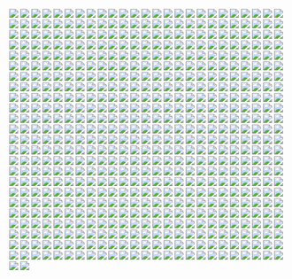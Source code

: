 
![](https://icanig.org/pro-study-packs/projects/CSM/CSM_Page_001.jpg)
![](https://icanig.org/pro-study-packs/projects/CSM/CSM_Page_002.jpg)
![](https://icanig.org/pro-study-packs/projects/CSM/CSM_Page_003.jpg)
![](https://icanig.org/pro-study-packs/projects/CSM/CSM_Page_004.jpg)
![](https://icanig.org/pro-study-packs/projects/CSM/CSM_Page_005.jpg)
![](https://icanig.org/pro-study-packs/projects/CSM/CSM_Page_006.jpg)
![](https://icanig.org/pro-study-packs/projects/CSM/CSM_Page_007.jpg)
![](https://icanig.org/pro-study-packs/projects/CSM/CSM_Page_008.jpg)
![](https://icanig.org/pro-study-packs/projects/CSM/CSM_Page_009.jpg)
![](https://icanig.org/pro-study-packs/projects/CSM/CSM_Page_010.jpg)
![](https://icanig.org/pro-study-packs/projects/CSM/CSM_Page_011.jpg)
![](https://icanig.org/pro-study-packs/projects/CSM/CSM_Page_012.jpg)
![](https://icanig.org/pro-study-packs/projects/CSM/CSM_Page_013.jpg)
![](https://icanig.org/pro-study-packs/projects/CSM/CSM_Page_014.jpg)
![](https://icanig.org/pro-study-packs/projects/CSM/CSM_Page_015.jpg)
![](https://icanig.org/pro-study-packs/projects/CSM/CSM_Page_016.jpg)
![](https://icanig.org/pro-study-packs/projects/CSM/CSM_Page_017.jpg)
![](https://icanig.org/pro-study-packs/projects/CSM/CSM_Page_018.jpg)
![](https://icanig.org/pro-study-packs/projects/CSM/CSM_Page_019.jpg)
![](https://icanig.org/pro-study-packs/projects/CSM/CSM_Page_020.jpg)
![](https://icanig.org/pro-study-packs/projects/CSM/CSM_Page_021.jpg)
![](https://icanig.org/pro-study-packs/projects/CSM/CSM_Page_022.jpg)
![](https://icanig.org/pro-study-packs/projects/CSM/CSM_Page_023.jpg)
![](https://icanig.org/pro-study-packs/projects/CSM/CSM_Page_024.jpg)
![](https://icanig.org/pro-study-packs/projects/CSM/CSM_Page_025.jpg)
![](https://icanig.org/pro-study-packs/projects/CSM/CSM_Page_026.jpg)
![](https://icanig.org/pro-study-packs/projects/CSM/CSM_Page_027.jpg)
![](https://icanig.org/pro-study-packs/projects/CSM/CSM_Page_028.jpg)
![](https://icanig.org/pro-study-packs/projects/CSM/CSM_Page_029.jpg)
![](https://icanig.org/pro-study-packs/projects/CSM/CSM_Page_030.jpg)
![](https://icanig.org/pro-study-packs/projects/CSM/CSM_Page_031.jpg)
![](https://icanig.org/pro-study-packs/projects/CSM/CSM_Page_032.jpg)
![](https://icanig.org/pro-study-packs/projects/CSM/CSM_Page_033.jpg)
![](https://icanig.org/pro-study-packs/projects/CSM/CSM_Page_034.jpg)
![](https://icanig.org/pro-study-packs/projects/CSM/CSM_Page_035.jpg)
![](https://icanig.org/pro-study-packs/projects/CSM/CSM_Page_036.jpg)
![](https://icanig.org/pro-study-packs/projects/CSM/CSM_Page_037.jpg)
![](https://icanig.org/pro-study-packs/projects/CSM/CSM_Page_038.jpg)
![](https://icanig.org/pro-study-packs/projects/CSM/CSM_Page_039.jpg)
![](https://icanig.org/pro-study-packs/projects/CSM/CSM_Page_040.jpg)
![](https://icanig.org/pro-study-packs/projects/CSM/CSM_Page_041.jpg)
![](https://icanig.org/pro-study-packs/projects/CSM/CSM_Page_042.jpg)
![](https://icanig.org/pro-study-packs/projects/CSM/CSM_Page_043.jpg)
![](https://icanig.org/pro-study-packs/projects/CSM/CSM_Page_044.jpg)
![](https://icanig.org/pro-study-packs/projects/CSM/CSM_Page_045.jpg)
![](https://icanig.org/pro-study-packs/projects/CSM/CSM_Page_046.jpg)
![](https://icanig.org/pro-study-packs/projects/CSM/CSM_Page_047.jpg)
![](https://icanig.org/pro-study-packs/projects/CSM/CSM_Page_048.jpg)
![](https://icanig.org/pro-study-packs/projects/CSM/CSM_Page_049.jpg)
![](https://icanig.org/pro-study-packs/projects/CSM/CSM_Page_050.jpg)
![](https://icanig.org/pro-study-packs/projects/CSM/CSM_Page_051.jpg)
![](https://icanig.org/pro-study-packs/projects/CSM/CSM_Page_052.jpg)
![](https://icanig.org/pro-study-packs/projects/CSM/CSM_Page_053.jpg)
![](https://icanig.org/pro-study-packs/projects/CSM/CSM_Page_054.jpg)
![](https://icanig.org/pro-study-packs/projects/CSM/CSM_Page_055.jpg)
![](https://icanig.org/pro-study-packs/projects/CSM/CSM_Page_056.jpg)
![](https://icanig.org/pro-study-packs/projects/CSM/CSM_Page_057.jpg)
![](https://icanig.org/pro-study-packs/projects/CSM/CSM_Page_058.jpg)
![](https://icanig.org/pro-study-packs/projects/CSM/CSM_Page_059.jpg)
![](https://icanig.org/pro-study-packs/projects/CSM/CSM_Page_060.jpg)
![](https://icanig.org/pro-study-packs/projects/CSM/CSM_Page_061.jpg)
![](https://icanig.org/pro-study-packs/projects/CSM/CSM_Page_062.jpg)
![](https://icanig.org/pro-study-packs/projects/CSM/CSM_Page_063.jpg)
![](https://icanig.org/pro-study-packs/projects/CSM/CSM_Page_064.jpg)
![](https://icanig.org/pro-study-packs/projects/CSM/CSM_Page_065.jpg)
![](https://icanig.org/pro-study-packs/projects/CSM/CSM_Page_066.jpg)
![](https://icanig.org/pro-study-packs/projects/CSM/CSM_Page_067.jpg)
![](https://icanig.org/pro-study-packs/projects/CSM/CSM_Page_068.jpg)
![](https://icanig.org/pro-study-packs/projects/CSM/CSM_Page_069.jpg)
![](https://icanig.org/pro-study-packs/projects/CSM/CSM_Page_070.jpg)
![](https://icanig.org/pro-study-packs/projects/CSM/CSM_Page_071.jpg)
![](https://icanig.org/pro-study-packs/projects/CSM/CSM_Page_072.jpg)
![](https://icanig.org/pro-study-packs/projects/CSM/CSM_Page_073.jpg)
![](https://icanig.org/pro-study-packs/projects/CSM/CSM_Page_074.jpg)
![](https://icanig.org/pro-study-packs/projects/CSM/CSM_Page_075.jpg)
![](https://icanig.org/pro-study-packs/projects/CSM/CSM_Page_076.jpg)
![](https://icanig.org/pro-study-packs/projects/CSM/CSM_Page_077.jpg)
![](https://icanig.org/pro-study-packs/projects/CSM/CSM_Page_078.jpg)
![](https://icanig.org/pro-study-packs/projects/CSM/CSM_Page_079.jpg)
![](https://icanig.org/pro-study-packs/projects/CSM/CSM_Page_080.jpg)
![](https://icanig.org/pro-study-packs/projects/CSM/CSM_Page_081.jpg)
![](https://icanig.org/pro-study-packs/projects/CSM/CSM_Page_082.jpg)
![](https://icanig.org/pro-study-packs/projects/CSM/CSM_Page_083.jpg)
![](https://icanig.org/pro-study-packs/projects/CSM/CSM_Page_084.jpg)
![](https://icanig.org/pro-study-packs/projects/CSM/CSM_Page_085.jpg)
![](https://icanig.org/pro-study-packs/projects/CSM/CSM_Page_086.jpg)
![](https://icanig.org/pro-study-packs/projects/CSM/CSM_Page_087.jpg)
![](https://icanig.org/pro-study-packs/projects/CSM/CSM_Page_088.jpg)
![](https://icanig.org/pro-study-packs/projects/CSM/CSM_Page_089.jpg)
![](https://icanig.org/pro-study-packs/projects/CSM/CSM_Page_090.jpg)
![](https://icanig.org/pro-study-packs/projects/CSM/CSM_Page_091.jpg)
![](https://icanig.org/pro-study-packs/projects/CSM/CSM_Page_092.jpg)
![](https://icanig.org/pro-study-packs/projects/CSM/CSM_Page_093.jpg)
![](https://icanig.org/pro-study-packs/projects/CSM/CSM_Page_094.jpg)
![](https://icanig.org/pro-study-packs/projects/CSM/CSM_Page_095.jpg)
![](https://icanig.org/pro-study-packs/projects/CSM/CSM_Page_096.jpg)
![](https://icanig.org/pro-study-packs/projects/CSM/CSM_Page_097.jpg)
![](https://icanig.org/pro-study-packs/projects/CSM/CSM_Page_098.jpg)
![](https://icanig.org/pro-study-packs/projects/CSM/CSM_Page_099.jpg)
![](https://icanig.org/pro-study-packs/projects/CSM/CSM_Page_100.jpg)
![](https://icanig.org/pro-study-packs/projects/CSM/CSM_Page_101.jpg)
![](https://icanig.org/pro-study-packs/projects/CSM/CSM_Page_102.jpg)
![](https://icanig.org/pro-study-packs/projects/CSM/CSM_Page_103.jpg)
![](https://icanig.org/pro-study-packs/projects/CSM/CSM_Page_104.jpg)
![](https://icanig.org/pro-study-packs/projects/CSM/CSM_Page_105.jpg)
![](https://icanig.org/pro-study-packs/projects/CSM/CSM_Page_106.jpg)
![](https://icanig.org/pro-study-packs/projects/CSM/CSM_Page_107.jpg)
![](https://icanig.org/pro-study-packs/projects/CSM/CSM_Page_108.jpg)
![](https://icanig.org/pro-study-packs/projects/CSM/CSM_Page_109.jpg)
![](https://icanig.org/pro-study-packs/projects/CSM/CSM_Page_110.jpg)
![](https://icanig.org/pro-study-packs/projects/CSM/CSM_Page_111.jpg)
![](https://icanig.org/pro-study-packs/projects/CSM/CSM_Page_112.jpg)
![](https://icanig.org/pro-study-packs/projects/CSM/CSM_Page_113.jpg)
![](https://icanig.org/pro-study-packs/projects/CSM/CSM_Page_114.jpg)
![](https://icanig.org/pro-study-packs/projects/CSM/CSM_Page_115.jpg)
![](https://icanig.org/pro-study-packs/projects/CSM/CSM_Page_116.jpg)
![](https://icanig.org/pro-study-packs/projects/CSM/CSM_Page_117.jpg)
![](https://icanig.org/pro-study-packs/projects/CSM/CSM_Page_118.jpg)
![](https://icanig.org/pro-study-packs/projects/CSM/CSM_Page_119.jpg)
![](https://icanig.org/pro-study-packs/projects/CSM/CSM_Page_120.jpg)
![](https://icanig.org/pro-study-packs/projects/CSM/CSM_Page_121.jpg)
![](https://icanig.org/pro-study-packs/projects/CSM/CSM_Page_122.jpg)
![](https://icanig.org/pro-study-packs/projects/CSM/CSM_Page_123.jpg)
![](https://icanig.org/pro-study-packs/projects/CSM/CSM_Page_124.jpg)
![](https://icanig.org/pro-study-packs/projects/CSM/CSM_Page_125.jpg)
![](https://icanig.org/pro-study-packs/projects/CSM/CSM_Page_126.jpg)
![](https://icanig.org/pro-study-packs/projects/CSM/CSM_Page_127.jpg)
![](https://icanig.org/pro-study-packs/projects/CSM/CSM_Page_128.jpg)
![](https://icanig.org/pro-study-packs/projects/CSM/CSM_Page_129.jpg)
![](https://icanig.org/pro-study-packs/projects/CSM/CSM_Page_130.jpg)
![](https://icanig.org/pro-study-packs/projects/CSM/CSM_Page_131.jpg)
![](https://icanig.org/pro-study-packs/projects/CSM/CSM_Page_132.jpg)
![](https://icanig.org/pro-study-packs/projects/CSM/CSM_Page_133.jpg)
![](https://icanig.org/pro-study-packs/projects/CSM/CSM_Page_134.jpg)
![](https://icanig.org/pro-study-packs/projects/CSM/CSM_Page_135.jpg)
![](https://icanig.org/pro-study-packs/projects/CSM/CSM_Page_136.jpg)
![](https://icanig.org/pro-study-packs/projects/CSM/CSM_Page_137.jpg)
![](https://icanig.org/pro-study-packs/projects/CSM/CSM_Page_138.jpg)
![](https://icanig.org/pro-study-packs/projects/CSM/CSM_Page_139.jpg)
![](https://icanig.org/pro-study-packs/projects/CSM/CSM_Page_140.jpg)
![](https://icanig.org/pro-study-packs/projects/CSM/CSM_Page_141.jpg)
![](https://icanig.org/pro-study-packs/projects/CSM/CSM_Page_142.jpg)
![](https://icanig.org/pro-study-packs/projects/CSM/CSM_Page_143.jpg)
![](https://icanig.org/pro-study-packs/projects/CSM/CSM_Page_144.jpg)
![](https://icanig.org/pro-study-packs/projects/CSM/CSM_Page_145.jpg)
![](https://icanig.org/pro-study-packs/projects/CSM/CSM_Page_146.jpg)
![](https://icanig.org/pro-study-packs/projects/CSM/CSM_Page_147.jpg)
![](https://icanig.org/pro-study-packs/projects/CSM/CSM_Page_148.jpg)
![](https://icanig.org/pro-study-packs/projects/CSM/CSM_Page_149.jpg)
![](https://icanig.org/pro-study-packs/projects/CSM/CSM_Page_150.jpg)
![](https://icanig.org/pro-study-packs/projects/CSM/CSM_Page_151.jpg)
![](https://icanig.org/pro-study-packs/projects/CSM/CSM_Page_152.jpg)
![](https://icanig.org/pro-study-packs/projects/CSM/CSM_Page_153.jpg)
![](https://icanig.org/pro-study-packs/projects/CSM/CSM_Page_154.jpg)
![](https://icanig.org/pro-study-packs/projects/CSM/CSM_Page_155.jpg)
![](https://icanig.org/pro-study-packs/projects/CSM/CSM_Page_156.jpg)
![](https://icanig.org/pro-study-packs/projects/CSM/CSM_Page_157.jpg)
![](https://icanig.org/pro-study-packs/projects/CSM/CSM_Page_158.jpg)
![](https://icanig.org/pro-study-packs/projects/CSM/CSM_Page_159.jpg)
![](https://icanig.org/pro-study-packs/projects/CSM/CSM_Page_160.jpg)
![](https://icanig.org/pro-study-packs/projects/CSM/CSM_Page_161.jpg)
![](https://icanig.org/pro-study-packs/projects/CSM/CSM_Page_162.jpg)
![](https://icanig.org/pro-study-packs/projects/CSM/CSM_Page_163.jpg)
![](https://icanig.org/pro-study-packs/projects/CSM/CSM_Page_164.jpg)
![](https://icanig.org/pro-study-packs/projects/CSM/CSM_Page_165.jpg)
![](https://icanig.org/pro-study-packs/projects/CSM/CSM_Page_166.jpg)
![](https://icanig.org/pro-study-packs/projects/CSM/CSM_Page_167.jpg)
![](https://icanig.org/pro-study-packs/projects/CSM/CSM_Page_168.jpg)
![](https://icanig.org/pro-study-packs/projects/CSM/CSM_Page_169.jpg)
![](https://icanig.org/pro-study-packs/projects/CSM/CSM_Page_170.jpg)
![](https://icanig.org/pro-study-packs/projects/CSM/CSM_Page_171.jpg)
![](https://icanig.org/pro-study-packs/projects/CSM/CSM_Page_172.jpg)
![](https://icanig.org/pro-study-packs/projects/CSM/CSM_Page_173.jpg)
![](https://icanig.org/pro-study-packs/projects/CSM/CSM_Page_174.jpg)
![](https://icanig.org/pro-study-packs/projects/CSM/CSM_Page_175.jpg)
![](https://icanig.org/pro-study-packs/projects/CSM/CSM_Page_176.jpg)
![](https://icanig.org/pro-study-packs/projects/CSM/CSM_Page_177.jpg)
![](https://icanig.org/pro-study-packs/projects/CSM/CSM_Page_178.jpg)
![](https://icanig.org/pro-study-packs/projects/CSM/CSM_Page_179.jpg)
![](https://icanig.org/pro-study-packs/projects/CSM/CSM_Page_180.jpg)
![](https://icanig.org/pro-study-packs/projects/CSM/CSM_Page_181.jpg)
![](https://icanig.org/pro-study-packs/projects/CSM/CSM_Page_182.jpg)
![](https://icanig.org/pro-study-packs/projects/CSM/CSM_Page_183.jpg)
![](https://icanig.org/pro-study-packs/projects/CSM/CSM_Page_184.jpg)
![](https://icanig.org/pro-study-packs/projects/CSM/CSM_Page_185.jpg)
![](https://icanig.org/pro-study-packs/projects/CSM/CSM_Page_186.jpg)
![](https://icanig.org/pro-study-packs/projects/CSM/CSM_Page_187.jpg)
![](https://icanig.org/pro-study-packs/projects/CSM/CSM_Page_188.jpg)
![](https://icanig.org/pro-study-packs/projects/CSM/CSM_Page_189.jpg)
![](https://icanig.org/pro-study-packs/projects/CSM/CSM_Page_190.jpg)
![](https://icanig.org/pro-study-packs/projects/CSM/CSM_Page_191.jpg)
![](https://icanig.org/pro-study-packs/projects/CSM/CSM_Page_192.jpg)
![](https://icanig.org/pro-study-packs/projects/CSM/CSM_Page_193.jpg)
![](https://icanig.org/pro-study-packs/projects/CSM/CSM_Page_194.jpg)
![](https://icanig.org/pro-study-packs/projects/CSM/CSM_Page_195.jpg)
![](https://icanig.org/pro-study-packs/projects/CSM/CSM_Page_196.jpg)
![](https://icanig.org/pro-study-packs/projects/CSM/CSM_Page_197.jpg)
![](https://icanig.org/pro-study-packs/projects/CSM/CSM_Page_198.jpg)
![](https://icanig.org/pro-study-packs/projects/CSM/CSM_Page_199.jpg)
![](https://icanig.org/pro-study-packs/projects/CSM/CSM_Page_200.jpg)
![](https://icanig.org/pro-study-packs/projects/CSM/CSM_Page_201.jpg)
![](https://icanig.org/pro-study-packs/projects/CSM/CSM_Page_202.jpg)
![](https://icanig.org/pro-study-packs/projects/CSM/CSM_Page_203.jpg)
![](https://icanig.org/pro-study-packs/projects/CSM/CSM_Page_204.jpg)
![](https://icanig.org/pro-study-packs/projects/CSM/CSM_Page_205.jpg)
![](https://icanig.org/pro-study-packs/projects/CSM/CSM_Page_206.jpg)
![](https://icanig.org/pro-study-packs/projects/CSM/CSM_Page_207.jpg)
![](https://icanig.org/pro-study-packs/projects/CSM/CSM_Page_208.jpg)
![](https://icanig.org/pro-study-packs/projects/CSM/CSM_Page_209.jpg)
![](https://icanig.org/pro-study-packs/projects/CSM/CSM_Page_210.jpg)
![](https://icanig.org/pro-study-packs/projects/CSM/CSM_Page_211.jpg)
![](https://icanig.org/pro-study-packs/projects/CSM/CSM_Page_212.jpg)
![](https://icanig.org/pro-study-packs/projects/CSM/CSM_Page_213.jpg)
![](https://icanig.org/pro-study-packs/projects/CSM/CSM_Page_214.jpg)
![](https://icanig.org/pro-study-packs/projects/CSM/CSM_Page_215.jpg)
![](https://icanig.org/pro-study-packs/projects/CSM/CSM_Page_216.jpg)
![](https://icanig.org/pro-study-packs/projects/CSM/CSM_Page_217.jpg)
![](https://icanig.org/pro-study-packs/projects/CSM/CSM_Page_218.jpg)
![](https://icanig.org/pro-study-packs/projects/CSM/CSM_Page_219.jpg)
![](https://icanig.org/pro-study-packs/projects/CSM/CSM_Page_220.jpg)
![](https://icanig.org/pro-study-packs/projects/CSM/CSM_Page_221.jpg)
![](https://icanig.org/pro-study-packs/projects/CSM/CSM_Page_222.jpg)
![](https://icanig.org/pro-study-packs/projects/CSM/CSM_Page_223.jpg)
![](https://icanig.org/pro-study-packs/projects/CSM/CSM_Page_224.jpg)
![](https://icanig.org/pro-study-packs/projects/CSM/CSM_Page_225.jpg)
![](https://icanig.org/pro-study-packs/projects/CSM/CSM_Page_226.jpg)
![](https://icanig.org/pro-study-packs/projects/CSM/CSM_Page_227.jpg)
![](https://icanig.org/pro-study-packs/projects/CSM/CSM_Page_228.jpg)
![](https://icanig.org/pro-study-packs/projects/CSM/CSM_Page_229.jpg)
![](https://icanig.org/pro-study-packs/projects/CSM/CSM_Page_230.jpg)
![](https://icanig.org/pro-study-packs/projects/CSM/CSM_Page_231.jpg)
![](https://icanig.org/pro-study-packs/projects/CSM/CSM_Page_232.jpg)
![](https://icanig.org/pro-study-packs/projects/CSM/CSM_Page_233.jpg)
![](https://icanig.org/pro-study-packs/projects/CSM/CSM_Page_234.jpg)
![](https://icanig.org/pro-study-packs/projects/CSM/CSM_Page_235.jpg)
![](https://icanig.org/pro-study-packs/projects/CSM/CSM_Page_236.jpg)
![](https://icanig.org/pro-study-packs/projects/CSM/CSM_Page_237.jpg)
![](https://icanig.org/pro-study-packs/projects/CSM/CSM_Page_238.jpg)
![](https://icanig.org/pro-study-packs/projects/CSM/CSM_Page_239.jpg)
![](https://icanig.org/pro-study-packs/projects/CSM/CSM_Page_240.jpg)
![](https://icanig.org/pro-study-packs/projects/CSM/CSM_Page_241.jpg)
![](https://icanig.org/pro-study-packs/projects/CSM/CSM_Page_242.jpg)
![](https://icanig.org/pro-study-packs/projects/CSM/CSM_Page_243.jpg)
![](https://icanig.org/pro-study-packs/projects/CSM/CSM_Page_244.jpg)
![](https://icanig.org/pro-study-packs/projects/CSM/CSM_Page_245.jpg)
![](https://icanig.org/pro-study-packs/projects/CSM/CSM_Page_246.jpg)
![](https://icanig.org/pro-study-packs/projects/CSM/CSM_Page_247.jpg)
![](https://icanig.org/pro-study-packs/projects/CSM/CSM_Page_248.jpg)
![](https://icanig.org/pro-study-packs/projects/CSM/CSM_Page_249.jpg)
![](https://icanig.org/pro-study-packs/projects/CSM/CSM_Page_250.jpg)
![](https://icanig.org/pro-study-packs/projects/CSM/CSM_Page_251.jpg)
![](https://icanig.org/pro-study-packs/projects/CSM/CSM_Page_252.jpg)
![](https://icanig.org/pro-study-packs/projects/CSM/CSM_Page_253.jpg)
![](https://icanig.org/pro-study-packs/projects/CSM/CSM_Page_254.jpg)
![](https://icanig.org/pro-study-packs/projects/CSM/CSM_Page_255.jpg)
![](https://icanig.org/pro-study-packs/projects/CSM/CSM_Page_256.jpg)
![](https://icanig.org/pro-study-packs/projects/CSM/CSM_Page_257.jpg)
![](https://icanig.org/pro-study-packs/projects/CSM/CSM_Page_258.jpg)
![](https://icanig.org/pro-study-packs/projects/CSM/CSM_Page_259.jpg)
![](https://icanig.org/pro-study-packs/projects/CSM/CSM_Page_260.jpg)
![](https://icanig.org/pro-study-packs/projects/CSM/CSM_Page_261.jpg)
![](https://icanig.org/pro-study-packs/projects/CSM/CSM_Page_262.jpg)
![](https://icanig.org/pro-study-packs/projects/CSM/CSM_Page_263.jpg)
![](https://icanig.org/pro-study-packs/projects/CSM/CSM_Page_264.jpg)
![](https://icanig.org/pro-study-packs/projects/CSM/CSM_Page_265.jpg)
![](https://icanig.org/pro-study-packs/projects/CSM/CSM_Page_266.jpg)
![](https://icanig.org/pro-study-packs/projects/CSM/CSM_Page_267.jpg)
![](https://icanig.org/pro-study-packs/projects/CSM/CSM_Page_268.jpg)
![](https://icanig.org/pro-study-packs/projects/CSM/CSM_Page_269.jpg)
![](https://icanig.org/pro-study-packs/projects/CSM/CSM_Page_270.jpg)
![](https://icanig.org/pro-study-packs/projects/CSM/CSM_Page_271.jpg)
![](https://icanig.org/pro-study-packs/projects/CSM/CSM_Page_272.jpg)
![](https://icanig.org/pro-study-packs/projects/CSM/CSM_Page_273.jpg)
![](https://icanig.org/pro-study-packs/projects/CSM/CSM_Page_274.jpg)
![](https://icanig.org/pro-study-packs/projects/CSM/CSM_Page_275.jpg)
![](https://icanig.org/pro-study-packs/projects/CSM/CSM_Page_276.jpg)
![](https://icanig.org/pro-study-packs/projects/CSM/CSM_Page_277.jpg)
![](https://icanig.org/pro-study-packs/projects/CSM/CSM_Page_278.jpg)
![](https://icanig.org/pro-study-packs/projects/CSM/CSM_Page_279.jpg)
![](https://icanig.org/pro-study-packs/projects/CSM/CSM_Page_280.jpg)
![](https://icanig.org/pro-study-packs/projects/CSM/CSM_Page_281.jpg)
![](https://icanig.org/pro-study-packs/projects/CSM/CSM_Page_282.jpg)
![](https://icanig.org/pro-study-packs/projects/CSM/CSM_Page_283.jpg)
![](https://icanig.org/pro-study-packs/projects/CSM/CSM_Page_284.jpg)
![](https://icanig.org/pro-study-packs/projects/CSM/CSM_Page_285.jpg)
![](https://icanig.org/pro-study-packs/projects/CSM/CSM_Page_286.jpg)
![](https://icanig.org/pro-study-packs/projects/CSM/CSM_Page_287.jpg)
![](https://icanig.org/pro-study-packs/projects/CSM/CSM_Page_288.jpg)
![](https://icanig.org/pro-study-packs/projects/CSM/CSM_Page_289.jpg)
![](https://icanig.org/pro-study-packs/projects/CSM/CSM_Page_290.jpg)
![](https://icanig.org/pro-study-packs/projects/CSM/CSM_Page_291.jpg)
![](https://icanig.org/pro-study-packs/projects/CSM/CSM_Page_292.jpg)
![](https://icanig.org/pro-study-packs/projects/CSM/CSM_Page_293.jpg)
![](https://icanig.org/pro-study-packs/projects/CSM/CSM_Page_294.jpg)
![](https://icanig.org/pro-study-packs/projects/CSM/CSM_Page_295.jpg)
![](https://icanig.org/pro-study-packs/projects/CSM/CSM_Page_296.jpg)
![](https://icanig.org/pro-study-packs/projects/CSM/CSM_Page_297.jpg)
![](https://icanig.org/pro-study-packs/projects/CSM/CSM_Page_298.jpg)
![](https://icanig.org/pro-study-packs/projects/CSM/CSM_Page_299.jpg)
![](https://icanig.org/pro-study-packs/projects/CSM/CSM_Page_300.jpg)
![](https://icanig.org/pro-study-packs/projects/CSM/CSM_Page_301.jpg)
![](https://icanig.org/pro-study-packs/projects/CSM/CSM_Page_302.jpg)
![](https://icanig.org/pro-study-packs/projects/CSM/CSM_Page_303.jpg)
![](https://icanig.org/pro-study-packs/projects/CSM/CSM_Page_304.jpg)
![](https://icanig.org/pro-study-packs/projects/CSM/CSM_Page_305.jpg)
![](https://icanig.org/pro-study-packs/projects/CSM/CSM_Page_306.jpg)
![](https://icanig.org/pro-study-packs/projects/CSM/CSM_Page_307.jpg)
![](https://icanig.org/pro-study-packs/projects/CSM/CSM_Page_308.jpg)
![](https://icanig.org/pro-study-packs/projects/CSM/CSM_Page_309.jpg)
![](https://icanig.org/pro-study-packs/projects/CSM/CSM_Page_310.jpg)
![](https://icanig.org/pro-study-packs/projects/CSM/CSM_Page_311.jpg)
![](https://icanig.org/pro-study-packs/projects/CSM/CSM_Page_312.jpg)
![](https://icanig.org/pro-study-packs/projects/CSM/CSM_Page_313.jpg)
![](https://icanig.org/pro-study-packs/projects/CSM/CSM_Page_314.jpg)
![](https://icanig.org/pro-study-packs/projects/CSM/CSM_Page_315.jpg)
![](https://icanig.org/pro-study-packs/projects/CSM/CSM_Page_316.jpg)
![](https://icanig.org/pro-study-packs/projects/CSM/CSM_Page_317.jpg)
![](https://icanig.org/pro-study-packs/projects/CSM/CSM_Page_318.jpg)
![](https://icanig.org/pro-study-packs/projects/CSM/CSM_Page_319.jpg)
![](https://icanig.org/pro-study-packs/projects/CSM/CSM_Page_320.jpg)
![](https://icanig.org/pro-study-packs/projects/CSM/CSM_Page_321.jpg)
![](https://icanig.org/pro-study-packs/projects/CSM/CSM_Page_322.jpg)
![](https://icanig.org/pro-study-packs/projects/CSM/CSM_Page_323.jpg)
![](https://icanig.org/pro-study-packs/projects/CSM/CSM_Page_324.jpg)
![](https://icanig.org/pro-study-packs/projects/CSM/CSM_Page_325.jpg)
![](https://icanig.org/pro-study-packs/projects/CSM/CSM_Page_326.jpg)
![](https://icanig.org/pro-study-packs/projects/CSM/CSM_Page_327.jpg)
![](https://icanig.org/pro-study-packs/projects/CSM/CSM_Page_328.jpg)
![](https://icanig.org/pro-study-packs/projects/CSM/CSM_Page_329.jpg)
![](https://icanig.org/pro-study-packs/projects/CSM/CSM_Page_330.jpg)
![](https://icanig.org/pro-study-packs/projects/CSM/CSM_Page_331.jpg)
![](https://icanig.org/pro-study-packs/projects/CSM/CSM_Page_332.jpg)
![](https://icanig.org/pro-study-packs/projects/CSM/CSM_Page_333.jpg)
![](https://icanig.org/pro-study-packs/projects/CSM/CSM_Page_334.jpg)
![](https://icanig.org/pro-study-packs/projects/CSM/CSM_Page_335.jpg)
![](https://icanig.org/pro-study-packs/projects/CSM/CSM_Page_336.jpg)
![](https://icanig.org/pro-study-packs/projects/CSM/CSM_Page_337.jpg)
![](https://icanig.org/pro-study-packs/projects/CSM/CSM_Page_338.jpg)
![](https://icanig.org/pro-study-packs/projects/CSM/CSM_Page_339.jpg)
![](https://icanig.org/pro-study-packs/projects/CSM/CSM_Page_340.jpg)
![](https://icanig.org/pro-study-packs/projects/CSM/CSM_Page_341.jpg)
![](https://icanig.org/pro-study-packs/projects/CSM/CSM_Page_342.jpg)
![](https://icanig.org/pro-study-packs/projects/CSM/CSM_Page_343.jpg)
![](https://icanig.org/pro-study-packs/projects/CSM/CSM_Page_344.jpg)
![](https://icanig.org/pro-study-packs/projects/CSM/CSM_Page_345.jpg)
![](https://icanig.org/pro-study-packs/projects/CSM/CSM_Page_346.jpg)
![](https://icanig.org/pro-study-packs/projects/CSM/CSM_Page_347.jpg)
![](https://icanig.org/pro-study-packs/projects/CSM/CSM_Page_348.jpg)
![](https://icanig.org/pro-study-packs/projects/CSM/CSM_Page_349.jpg)
![](https://icanig.org/pro-study-packs/projects/CSM/CSM_Page_350.jpg)
![](https://icanig.org/pro-study-packs/projects/CSM/CSM_Page_351.jpg)
![](https://icanig.org/pro-study-packs/projects/CSM/CSM_Page_352.jpg)
![](https://icanig.org/pro-study-packs/projects/CSM/CSM_Page_353.jpg)
![](https://icanig.org/pro-study-packs/projects/CSM/CSM_Page_354.jpg)
![](https://icanig.org/pro-study-packs/projects/CSM/CSM_Page_355.jpg)
![](https://icanig.org/pro-study-packs/projects/CSM/CSM_Page_356.jpg)
![](https://icanig.org/pro-study-packs/projects/CSM/CSM_Page_357.jpg)
![](https://icanig.org/pro-study-packs/projects/CSM/CSM_Page_358.jpg)
![](https://icanig.org/pro-study-packs/projects/CSM/CSM_Page_359.jpg)
![](https://icanig.org/pro-study-packs/projects/CSM/CSM_Page_360.jpg)
![](https://icanig.org/pro-study-packs/projects/CSM/CSM_Page_361.jpg)
![](https://icanig.org/pro-study-packs/projects/CSM/CSM_Page_362.jpg)
![](https://icanig.org/pro-study-packs/projects/CSM/CSM_Page_363.jpg)
![](https://icanig.org/pro-study-packs/projects/CSM/CSM_Page_364.jpg)
![](https://icanig.org/pro-study-packs/projects/CSM/CSM_Page_365.jpg)
![](https://icanig.org/pro-study-packs/projects/CSM/CSM_Page_366.jpg)
![](https://icanig.org/pro-study-packs/projects/CSM/CSM_Page_367.jpg)
![](https://icanig.org/pro-study-packs/projects/CSM/CSM_Page_368.jpg)
![](https://icanig.org/pro-study-packs/projects/CSM/CSM_Page_369.jpg)
![](https://icanig.org/pro-study-packs/projects/CSM/CSM_Page_370.jpg)
![](https://icanig.org/pro-study-packs/projects/CSM/CSM_Page_371.jpg)
![](https://icanig.org/pro-study-packs/projects/CSM/CSM_Page_372.jpg)
![](https://icanig.org/pro-study-packs/projects/CSM/CSM_Page_373.jpg)
![](https://icanig.org/pro-study-packs/projects/CSM/CSM_Page_374.jpg)
![](https://icanig.org/pro-study-packs/projects/CSM/CSM_Page_375.jpg)
![](https://icanig.org/pro-study-packs/projects/CSM/CSM_Page_376.jpg)
![](https://icanig.org/pro-study-packs/projects/CSM/CSM_Page_377.jpg)
![](https://icanig.org/pro-study-packs/projects/CSM/CSM_Page_378.jpg)
![](https://icanig.org/pro-study-packs/projects/CSM/CSM_Page_379.jpg)
![](https://icanig.org/pro-study-packs/projects/CSM/CSM_Page_380.jpg)
![](https://icanig.org/pro-study-packs/projects/CSM/CSM_Page_381.jpg)
![](https://icanig.org/pro-study-packs/projects/CSM/CSM_Page_382.jpg)
![](https://icanig.org/pro-study-packs/projects/CSM/CSM_Page_383.jpg)
![](https://icanig.org/pro-study-packs/projects/CSM/CSM_Page_384.jpg)
![](https://icanig.org/pro-study-packs/projects/CSM/CSM_Page_385.jpg)
![](https://icanig.org/pro-study-packs/projects/CSM/CSM_Page_386.jpg)
![](https://icanig.org/pro-study-packs/projects/CSM/CSM_Page_387.jpg)
![](https://icanig.org/pro-study-packs/projects/CSM/CSM_Page_388.jpg)
![](https://icanig.org/pro-study-packs/projects/CSM/CSM_Page_389.jpg)
![](https://icanig.org/pro-study-packs/projects/CSM/CSM_Page_390.jpg)
![](https://icanig.org/pro-study-packs/projects/CSM/CSM_Page_391.jpg)
![](https://icanig.org/pro-study-packs/projects/CSM/CSM_Page_392.jpg)
![](https://icanig.org/pro-study-packs/projects/CSM/CSM_Page_393.jpg)
![](https://icanig.org/pro-study-packs/projects/CSM/CSM_Page_394.jpg)
![](https://icanig.org/pro-study-packs/projects/CSM/CSM_Page_395.jpg)
![](https://icanig.org/pro-study-packs/projects/CSM/CSM_Page_396.jpg)
![](https://icanig.org/pro-study-packs/projects/CSM/CSM_Page_397.jpg)
![](https://icanig.org/pro-study-packs/projects/CSM/CSM_Page_398.jpg)
![](https://icanig.org/pro-study-packs/projects/CSM/CSM_Page_399.jpg)
![](https://icanig.org/pro-study-packs/projects/CSM/CSM_Page_400.jpg)
![](https://icanig.org/pro-study-packs/projects/CSM/CSM_Page_401.jpg)
![](https://icanig.org/pro-study-packs/projects/CSM/CSM_Page_402.jpg)
![](https://icanig.org/pro-study-packs/projects/CSM/CSM_Page_403.jpg)
![](https://icanig.org/pro-study-packs/projects/CSM/CSM_Page_404.jpg)
![](https://icanig.org/pro-study-packs/projects/CSM/CSM_Page_405.jpg)
![](https://icanig.org/pro-study-packs/projects/CSM/CSM_Page_406.jpg)
![](https://icanig.org/pro-study-packs/projects/CSM/CSM_Page_407.jpg)
![](https://icanig.org/pro-study-packs/projects/CSM/CSM_Page_408.jpg)
![](https://icanig.org/pro-study-packs/projects/CSM/CSM_Page_409.jpg)
![](https://icanig.org/pro-study-packs/projects/CSM/CSM_Page_410.jpg)
![](https://icanig.org/pro-study-packs/projects/CSM/CSM_Page_411.jpg)
![](https://icanig.org/pro-study-packs/projects/CSM/CSM_Page_412.jpg)
![](https://icanig.org/pro-study-packs/projects/CSM/CSM_Page_413.jpg)
![](https://icanig.org/pro-study-packs/projects/CSM/CSM_Page_414.jpg)
![](https://icanig.org/pro-study-packs/projects/CSM/CSM_Page_415.jpg)
![](https://icanig.org/pro-study-packs/projects/CSM/CSM_Page_416.jpg)
![](https://icanig.org/pro-study-packs/projects/CSM/CSM_Page_417.jpg)
![](https://icanig.org/pro-study-packs/projects/CSM/CSM_Page_418.jpg)
![](https://icanig.org/pro-study-packs/projects/CSM/CSM_Page_419.jpg)
![](https://icanig.org/pro-study-packs/projects/CSM/CSM_Page_420.jpg)
![](https://icanig.org/pro-study-packs/projects/CSM/CSM_Page_421.jpg)
![](https://icanig.org/pro-study-packs/projects/CSM/CSM_Page_422.jpg)
![](https://icanig.org/pro-study-packs/projects/CSM/CSM_Page_423.jpg)
![](https://icanig.org/pro-study-packs/projects/CSM/CSM_Page_424.jpg)
![](https://icanig.org/pro-study-packs/projects/CSM/CSM_Page_425.jpg)
![](https://icanig.org/pro-study-packs/projects/CSM/CSM_Page_426.jpg)
![](https://icanig.org/pro-study-packs/projects/CSM/CSM_Page_427.jpg)
![](https://icanig.org/pro-study-packs/projects/CSM/CSM_Page_428.jpg)
![](https://icanig.org/pro-study-packs/projects/CSM/CSM_Page_429.jpg)
![](https://icanig.org/pro-study-packs/projects/CSM/CSM_Page_430.jpg)
![](https://icanig.org/pro-study-packs/projects/CSM/CSM_Page_431.jpg)
![](https://icanig.org/pro-study-packs/projects/CSM/CSM_Page_432.jpg)
![](https://icanig.org/pro-study-packs/projects/CSM/CSM_Page_433.jpg)
![](https://icanig.org/pro-study-packs/projects/CSM/CSM_Page_434.jpg)
![](https://icanig.org/pro-study-packs/projects/CSM/CSM_Page_435.jpg)
![](https://icanig.org/pro-study-packs/projects/CSM/CSM_Page_436.jpg)
![](https://icanig.org/pro-study-packs/projects/CSM/CSM_Page_437.jpg)
![](https://icanig.org/pro-study-packs/projects/CSM/CSM_Page_438.jpg)
![](https://icanig.org/pro-study-packs/projects/CSM/CSM_Page_439.jpg)
![](https://icanig.org/pro-study-packs/projects/CSM/CSM_Page_440.jpg)
![](https://icanig.org/pro-study-packs/projects/CSM/CSM_Page_441.jpg)
![](https://icanig.org/pro-study-packs/projects/CSM/CSM_Page_442.jpg)
![](https://icanig.org/pro-study-packs/projects/CSM/CSM_Page_443.jpg)
![](https://icanig.org/pro-study-packs/projects/CSM/CSM_Page_444.jpg)
![](https://icanig.org/pro-study-packs/projects/CSM/CSM_Page_445.jpg)
![](https://icanig.org/pro-study-packs/projects/CSM/CSM_Page_446.jpg)
![](https://icanig.org/pro-study-packs/projects/CSM/CSM_Page_447.jpg)
![](https://icanig.org/pro-study-packs/projects/CSM/CSM_Page_448.jpg)
![](https://icanig.org/pro-study-packs/projects/CSM/CSM_Page_449.jpg)
![](https://icanig.org/pro-study-packs/projects/CSM/CSM_Page_450.jpg)
![](https://icanig.org/pro-study-packs/projects/CSM/CSM_Page_451.jpg)
![](https://icanig.org/pro-study-packs/projects/CSM/CSM_Page_452.jpg)
![](https://icanig.org/pro-study-packs/projects/CSM/CSM_Page_453.jpg)
![](https://icanig.org/pro-study-packs/projects/CSM/CSM_Page_454.jpg)
![](https://icanig.org/pro-study-packs/projects/CSM/CSM_Page_455.jpg)
![](https://icanig.org/pro-study-packs/projects/CSM/CSM_Page_456.jpg)
![](https://icanig.org/pro-study-packs/projects/CSM/CSM_Page_457.jpg)
![](https://icanig.org/pro-study-packs/projects/CSM/CSM_Page_458.jpg)
![](https://icanig.org/pro-study-packs/projects/CSM/CSM_Page_459.jpg)
![](https://icanig.org/pro-study-packs/projects/CSM/CSM_Page_460.jpg)
![](https://icanig.org/pro-study-packs/projects/CSM/CSM_Page_461.jpg)
![](https://icanig.org/pro-study-packs/projects/CSM/CSM_Page_462.jpg)
![](https://icanig.org/pro-study-packs/projects/CSM/CSM_Page_463.jpg)
![](https://icanig.org/pro-study-packs/projects/CSM/CSM_Page_464.jpg)
![](https://icanig.org/pro-study-packs/projects/CSM/CSM_Page_465.jpg)
![](https://icanig.org/pro-study-packs/projects/CSM/CSM_Page_466.jpg)
![](https://icanig.org/pro-study-packs/projects/CSM/CSM_Page_467.jpg)
![](https://icanig.org/pro-study-packs/projects/CSM/CSM_Page_468.jpg)
![](https://icanig.org/pro-study-packs/projects/CSM/CSM_Page_469.jpg)
![](https://icanig.org/pro-study-packs/projects/CSM/CSM_Page_470.jpg)
![](https://icanig.org/pro-study-packs/projects/CSM/CSM_Page_471.jpg)
![](https://icanig.org/pro-study-packs/projects/CSM/CSM_Page_472.jpg)
![](https://icanig.org/pro-study-packs/projects/CSM/CSM_Page_473.jpg)
![](https://icanig.org/pro-study-packs/projects/CSM/CSM_Page_474.jpg)
![](https://icanig.org/pro-study-packs/projects/CSM/CSM_Page_475.jpg)
![](https://icanig.org/pro-study-packs/projects/CSM/CSM_Page_476.jpg)
![](https://icanig.org/pro-study-packs/projects/CSM/CSM_Page_477.jpg)
![](https://icanig.org/pro-study-packs/projects/CSM/CSM_Page_478.jpg)
![](https://icanig.org/pro-study-packs/projects/CSM/CSM_Page_479.jpg)
![](https://icanig.org/pro-study-packs/projects/CSM/CSM_Page_480.jpg)
![](https://icanig.org/pro-study-packs/projects/CSM/CSM_Page_481.jpg)
![](https://icanig.org/pro-study-packs/projects/CSM/CSM_Page_482.jpg)
![](https://icanig.org/pro-study-packs/projects/CSM/CSM_Page_483.jpg)
![](https://icanig.org/pro-study-packs/projects/CSM/CSM_Page_484.jpg)
![](https://icanig.org/pro-study-packs/projects/CSM/CSM_Page_485.jpg)
![](https://icanig.org/pro-study-packs/projects/CSM/CSM_Page_486.jpg)
![](https://icanig.org/pro-study-packs/projects/CSM/CSM_Page_487.jpg)
![](https://icanig.org/pro-study-packs/projects/CSM/CSM_Page_488.jpg)
![](https://icanig.org/pro-study-packs/projects/CSM/CSM_Page_489.jpg)
![](https://icanig.org/pro-study-packs/projects/CSM/CSM_Page_490.jpg)
![](https://icanig.org/pro-study-packs/projects/CSM/CSM_Page_491.jpg)
![](https://icanig.org/pro-study-packs/projects/CSM/CSM_Page_492.jpg)
![](https://icanig.org/pro-study-packs/projects/CSM/CSM_Page_493.jpg)
![](https://icanig.org/pro-study-packs/projects/CSM/CSM_Page_494.jpg)
![](https://icanig.org/pro-study-packs/projects/CSM/CSM_Page_495.jpg)
![](https://icanig.org/pro-study-packs/projects/CSM/CSM_Page_496.jpg)
![](https://icanig.org/pro-study-packs/projects/CSM/CSM_Page_497.jpg)
![](https://icanig.org/pro-study-packs/projects/CSM/CSM_Page_498.jpg)
![](https://icanig.org/pro-study-packs/projects/CSM/CSM_Page_499.jpg)
![](https://icanig.org/pro-study-packs/projects/CSM/CSM_Page_500.jpg)
![](https://icanig.org/pro-study-packs/projects/CSM/CSM_Page_501.jpg)
![](https://icanig.org/pro-study-packs/projects/CSM/CSM_Page_502.jpg)
![](https://icanig.org/pro-study-packs/projects/CSM/CSM_Page_503.jpg)
![](https://icanig.org/pro-study-packs/projects/CSM/CSM_Page_504.jpg)
![](https://icanig.org/pro-study-packs/projects/CSM/CSM_Page_505.jpg)
![](https://icanig.org/pro-study-packs/projects/CSM/CSM_Page_506.jpg)
![](https://icanig.org/pro-study-packs/projects/CSM/CSM_Page_507.jpg)
![](https://icanig.org/pro-study-packs/projects/CSM/CSM_Page_508.jpg)
![](https://icanig.org/pro-study-packs/projects/CSM/CSM_Page_509.jpg)
![](https://icanig.org/pro-study-packs/projects/CSM/CSM_Page_510.jpg)
![](https://icanig.org/pro-study-packs/projects/CSM/CSM_Page_511.jpg)
![](https://icanig.org/pro-study-packs/projects/CSM/CSM_Page_512.jpg)
![](https://icanig.org/pro-study-packs/projects/CSM/CSM_Page_513.jpg)
![](https://icanig.org/pro-study-packs/projects/CSM/CSM_Page_514.jpg)
![](https://icanig.org/pro-study-packs/projects/CSM/CSM_Page_515.jpg)
![](https://icanig.org/pro-study-packs/projects/CSM/CSM_Page_516.jpg)
![](https://icanig.org/pro-study-packs/projects/CSM/CSM_Page_517.jpg)
![](https://icanig.org/pro-study-packs/projects/CSM/CSM_Page_518.jpg)
![](https://icanig.org/pro-study-packs/projects/CSM/CSM_Page_519.jpg)
![](https://icanig.org/pro-study-packs/projects/CSM/CSM_Page_520.jpg)
![](https://icanig.org/pro-study-packs/projects/CSM/CSM_Page_521.jpg)
![](https://icanig.org/pro-study-packs/projects/CSM/CSM_Page_522.jpg)
![](https://icanig.org/pro-study-packs/projects/CSM/CSM_Page_523.jpg)
![](https://icanig.org/pro-study-packs/projects/CSM/CSM_Page_524.jpg)
![](https://icanig.org/pro-study-packs/projects/CSM/CSM_Page_525.jpg)
![](https://icanig.org/pro-study-packs/projects/CSM/CSM_Page_526.jpg)
![](https://icanig.org/pro-study-packs/projects/CSM/CSM_Page_527.jpg)
![](https://icanig.org/pro-study-packs/projects/CSM/CSM_Page_528.jpg)
![](https://icanig.org/pro-study-packs/projects/CSM/CSM_Page_529.jpg)
![](https://icanig.org/pro-study-packs/projects/CSM/CSM_Page_530.jpg)
![](https://icanig.org/pro-study-packs/projects/CSM/CSM_Page_531.jpg)
![](https://icanig.org/pro-study-packs/projects/CSM/CSM_Page_532.jpg)
![](https://icanig.org/pro-study-packs/projects/CSM/CSM_Page_533.jpg)
![](https://icanig.org/pro-study-packs/projects/CSM/CSM_Page_534.jpg)
![](https://icanig.org/pro-study-packs/projects/CSM/CSM_Page_535.jpg)
![](https://icanig.org/pro-study-packs/projects/CSM/CSM_Page_536.jpg)
![](https://icanig.org/pro-study-packs/projects/CSM/CSM_Page_537.jpg)
![](https://icanig.org/pro-study-packs/projects/CSM/CSM_Page_538.jpg)
![](https://icanig.org/pro-study-packs/projects/CSM/CSM_Page_539.jpg)
![](https://icanig.org/pro-study-packs/projects/CSM/CSM_Page_540.jpg)
![](https://icanig.org/pro-study-packs/projects/CSM/CSM_Page_541.jpg)
![](https://icanig.org/pro-study-packs/projects/CSM/CSM_Page_542.jpg)
![](https://icanig.org/pro-study-packs/projects/CSM/CSM_Page_543.jpg)
![](https://icanig.org/pro-study-packs/projects/CSM/CSM_Page_544.jpg)
![](https://icanig.org/pro-study-packs/projects/CSM/CSM_Page_545.jpg)
![](https://icanig.org/pro-study-packs/projects/CSM/CSM_Page_546.jpg)
![](https://icanig.org/pro-study-packs/projects/CSM/CSM_Page_547.jpg)
![](https://icanig.org/pro-study-packs/projects/CSM/CSM_Page_548.jpg)
![](https://icanig.org/pro-study-packs/projects/CSM/CSM_Page_549.jpg)
![](https://icanig.org/pro-study-packs/projects/CSM/CSM_Page_550.jpg)
![](https://icanig.org/pro-study-packs/projects/CSM/CSM_Page_551.jpg)
![](https://icanig.org/pro-study-packs/projects/CSM/CSM_Page_552.jpg)
![](https://icanig.org/pro-study-packs/projects/CSM/CSM_Page_553.jpg)
![](https://icanig.org/pro-study-packs/projects/CSM/CSM_Page_554.jpg)
![](https://icanig.org/pro-study-packs/projects/CSM/CSM_Page_555.jpg)
![](https://icanig.org/pro-study-packs/projects/CSM/CSM_Page_556.jpg)
![](https://icanig.org/pro-study-packs/projects/CSM/CSM_Page_557.jpg)
![](https://icanig.org/pro-study-packs/projects/CSM/CSM_Page_558.jpg)
![](https://icanig.org/pro-study-packs/projects/CSM/CSM_Page_559.jpg)
![](https://icanig.org/pro-study-packs/projects/CSM/CSM_Page_560.jpg)
![](https://icanig.org/pro-study-packs/projects/CSM/CSM_Page_561.jpg)
![](https://icanig.org/pro-study-packs/projects/CSM/CSM_Page_562.jpg)
![](https://icanig.org/pro-study-packs/projects/CSM/CSM_Page_563.jpg)
![](https://icanig.org/pro-study-packs/projects/CSM/CSM_Page_564.jpg)
![](https://icanig.org/pro-study-packs/projects/CSM/CSM_Page_565.jpg)
![](https://icanig.org/pro-study-packs/projects/CSM/CSM_Page_566.jpg)
![](https://icanig.org/pro-study-packs/projects/CSM/CSM_Page_567.jpg)
![](https://icanig.org/pro-study-packs/projects/CSM/CSM_Page_568.jpg)
![](https://icanig.org/pro-study-packs/projects/CSM/CSM_Page_569.jpg)
![](https://icanig.org/pro-study-packs/projects/CSM/CSM_Page_570.jpg)
![](https://icanig.org/pro-study-packs/projects/CSM/CSM_Page_571.jpg)
![](https://icanig.org/pro-study-packs/projects/CSM/CSM_Page_572.jpg)
![](https://icanig.org/pro-study-packs/projects/CSM/CSM_Page_573.jpg)
![](https://icanig.org/pro-study-packs/projects/CSM/CSM_Page_574.jpg)
![](https://icanig.org/pro-study-packs/projects/CSM/CSM_Page_575.jpg)
![](https://icanig.org/pro-study-packs/projects/CSM/CSM_Page_576.jpg)
![](https://icanig.org/pro-study-packs/projects/CSM/CSM_Page_577.jpg)
![](https://icanig.org/pro-study-packs/projects/CSM/CSM_Page_578.jpg)
![](https://icanig.org/pro-study-packs/projects/CSM/CSM_Page_579.jpg)
![](https://icanig.org/pro-study-packs/projects/CSM/CSM_Page_580.jpg)
![](https://icanig.org/pro-study-packs/projects/CSM/CSM_Page_581.jpg)
![](https://icanig.org/pro-study-packs/projects/CSM/CSM_Page_582.jpg)
![](https://icanig.org/pro-study-packs/projects/CSM/CSM_Page_583.jpg)
![](https://icanig.org/pro-study-packs/projects/CSM/CSM_Page_584.jpg)
![](https://icanig.org/pro-study-packs/projects/CSM/CSM_Page_585.jpg)
![](https://icanig.org/pro-study-packs/projects/CSM/CSM_Page_586.jpg)
![](https://icanig.org/pro-study-packs/projects/CSM/CSM_Page_587.jpg)
![](https://icanig.org/pro-study-packs/projects/CSM/CSM_Page_588.jpg)
![](https://icanig.org/pro-study-packs/projects/CSM/CSM_Page_589.jpg)
![](https://icanig.org/pro-study-packs/projects/CSM/CSM_Page_590.jpg)
![](https://icanig.org/pro-study-packs/projects/CSM/CSM_Page_591.jpg)
![](https://icanig.org/pro-study-packs/projects/CSM/CSM_Page_592.jpg)
![](https://icanig.org/pro-study-packs/projects/CSM/CSM_Page_593.jpg)
![](https://icanig.org/pro-study-packs/projects/CSM/CSM_Page_594.jpg)
![](https://icanig.org/pro-study-packs/projects/CSM/CSM_Page_595.jpg)
![](https://icanig.org/pro-study-packs/projects/CSM/CSM_Page_596.jpg)
![](https://icanig.org/pro-study-packs/projects/CSM/CSM_Page_597.jpg)
![](https://icanig.org/pro-study-packs/projects/CSM/CSM_Page_598.jpg)
![](https://icanig.org/pro-study-packs/projects/CSM/CSM_Page_599.jpg)
![](https://icanig.org/pro-study-packs/projects/CSM/CSM_Page_600.jpg)
![](https://icanig.org/pro-study-packs/projects/CSM/CSM_Page_601.jpg)
![](https://icanig.org/pro-study-packs/projects/CSM/CSM_Page_602.jpg)

